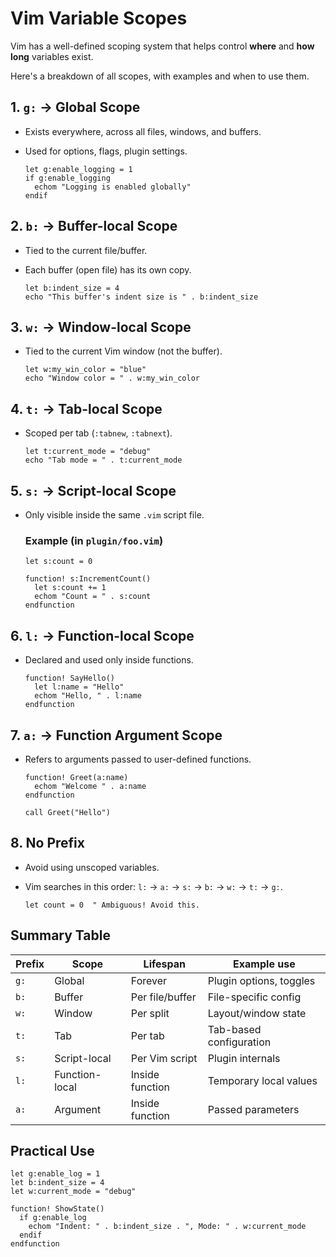 # Vim Variable Scopes

Vim has a well-defined scoping system that helps control **where** and **how long** variables exist.

Here's a breakdown of all scopes, with examples and when to use them.

## 1. `g:` → Global Scope

- Exists everywhere, across all files, windows, and buffers.
- Used for options, flags, plugin settings.

  ```vim
  let g:enable_logging = 1
  if g:enable_logging
    echom "Logging is enabled globally"
  endif
  ```

## 2. `b:` → Buffer-local Scope

- Tied to the current file/buffer.
- Each buffer (open file) has its own copy.

  ```vim
  let b:indent_size = 4
  echo "This buffer's indent size is " . b:indent_size
  ```

## 3. `w:` → Window-local Scope

- Tied to the current Vim window (not the buffer).

  ```vim
  let w:my_win_color = "blue"
  echo "Window color = " . w:my_win_color
  ```

## 4. `t:` → Tab-local Scope

- Scoped per tab (`:tabnew`, `:tabnext`).

  ```vim
  let t:current_mode = "debug"
  echo "Tab mode = " . t:current_mode
  ```

## 5. `s:` → Script-local Scope

- Only visible inside the same `.vim` script file.

  ### Example (in `plugin/foo.vim`)

  ```vim
  let s:count = 0

  function! s:IncrementCount()
    let s:count += 1
    echom "Count = " . s:count
  endfunction
  ```

## 6. `l:` → Function-local Scope

- Declared and used only inside functions.

  ```vim
  function! SayHello()
    let l:name = "Hello"
    echom "Hello, " . l:name
  endfunction
  ```

## 7. `a:` → Function Argument Scope

- Refers to arguments passed to user-defined functions.

  ```vim
  function! Greet(a:name)
    echom "Welcome " . a:name
  endfunction

  call Greet("Hello")
  ```

## 8. No Prefix

- Avoid using unscoped variables.
- Vim searches in this order: `l:` → `a:` → `s:` → `b:` → `w:` → `t:` → `g:`.

  ```vim
  let count = 0  " Ambiguous! Avoid this.
  ```

## Summary Table

| Prefix | Scope          | Lifespan          | Example use                  |
|--------|----------------|-------------------|------------------------------|
| `g:`   | Global         | Forever           | Plugin options, toggles      |
| `b:`   | Buffer         | Per file/buffer   | File-specific config         |
| `w:`   | Window         | Per split         | Layout/window state          |
| `t:`   | Tab            | Per tab           | Tab-based configuration      |
| `s:`   | Script-local   | Per Vim script    | Plugin internals             |
| `l:`   | Function-local | Inside function   | Temporary local values       |
| `a:`   | Argument       | Inside function   | Passed parameters            |

## Practical Use

```vim
let g:enable_log = 1
let b:indent_size = 4
let w:current_mode = "debug"

function! ShowState()
  if g:enable_log
    echom "Indent: " . b:indent_size . ", Mode: " . w:current_mode
  endif
endfunction
```
